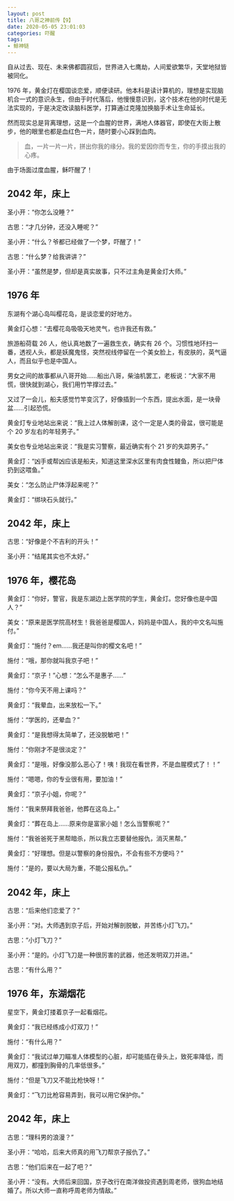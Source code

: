 ```yaml
---
layout: post
title: 八哥之神前传【9】
date: 2020-05-05 23:01:03
categories: 吓醒
tags:
- 鲸神链
---
```

自从过去、现在、未来佛都圆寂后，世界进入七鹰劫，人间爱欲繁华，天堂地狱皆被同化。

1976 年，黄金灯在樱国谈恋爱，顺便读研。他本科是读计算机的，理想是实现脑机合一式的意识永生，但由于时代落后，他慢慢意识到，这个技术在他的时代是无法实现的，于是决定改读脑科医学，打算通过克隆加换脑手术让生命延长。

然而现实总是背离理想，这是一个血腥的世界，满地人体器官，即使在大街上散步，他的眼里也都是血红色一片，随时要小心踩到血肉。

> 血，一片一片一片，拼出你我的缘分。我的爱因你而专生，你的手摸出我的心疼。

由于场面过度血腥，稣吓醒了！

## 2042 年，床上

圣小开：“你怎么没睡？”

古思：“才几分钟，还没入睡呢？”

圣小开：“什么？爷都已经做了一个梦，吓醒了！”

古思：“什么梦？给我讲讲？”

圣小开：“虽然是梦，但却是真实故事，只不过主角是黄金灯大师。”

## 1976 年

东湖有个湖心岛叫樱花岛，是谈恋爱的好地方。

黄金灯心想：“去樱花岛吸吸天地灵气，也许我还有救。”

旅游船荷载 26 人，他认真地数了一遍救生衣，确实有 26 个。习惯性地环扫一番，透视人头，都是妖魔鬼怪，突然视线停留在一个美女脸上，有皮肤的，英气逼人，而且似乎也是中国人。

男女之间的故事都从八哥开始……船出八哥，柴油机罢工，老板说：“大家不用慌，很快就到湖心，我们用竹竿撑过去。”

又过了一会儿，船夫感觉竹竿变沉了，好像插到一个东西，提出水面，是一块骨盆……引起恐慌。

黄金灯专业地站出来说：“我上过人体解剖课，这个一定是人类的骨盆，很可能是个 20 岁左右的年轻男子。”

美女也专业地站出来说：“我是实习警察，最近确实有个 21 岁的失踪男子。”

黄金灯：“凶手或帮凶应该是船夫，知道这里深水区里有肉食性鳗鱼，所以把尸体扔到这喂鱼。”

美女：“怎么防止尸体浮起来呢？”

黄金灯：“绑块石头就行。”

## 2042 年，床上

古思：“好像是个不吉利的开头！”

圣小开：“结尾其实也不太好。”

## 1976 年，樱花岛

黄金灯：“你好，警官，我是东湖边上医学院的学生，黄金灯。您好像也是中国人？”

美女：“原来是医学院高材生！我爸爸是樱国人，妈妈是中国人，我的中文名叫施付。”

黄金灯：“施付？em……我还是叫你的樱文名吧！”

施付：“哦，那你就叫我京子吧！”

黄金灯：“京子！”心想：“怎么不是惠子……”

施付：“你今天不用上课吗？”

黄金灯：“我晕血，出来放松一下。”

施付：“学医的，还晕血？”

黄金灯：“是我想得太简单了，还没脱敏吧！”

施付：“你刚才不是很淡定？”

黄金灯：“是哦，好像没那么恶心了！咦！我现在看世界，不是血腥模式了！！”

施付：“嗯嗯，你的专业很有用，要加油！”

黄金灯：“京子小姐，你呢？”

施付：“我来祭拜我爸爸，他葬在这岛上。”

黄金灯：“葬在岛上……原来你是富家小姐！怎么当警察呢？”

施付：“我爸爸死于黑帮暗杀，所以我立志要替他报仇，消灭黑帮。”

黄金灯：“好理想。但是以警察的身份报仇，不会有些不方便吗？”

施付：“是的，要以大局为重，不能公报私仇。”

## 2042 年，床上

古思：“后来他们恋爱了？”

圣小开：“对。大师遇到京子后，开始对解剖脱敏，并苦练小灯飞刀。”

古思：“小灯飞刀？”

圣小开：“是的。小灯飞刀是一种很厉害的武器，他还发明双刀并进。”

古思：“有什么用？”

## 1976 年，东湖烟花

星空下，黄金灯搂着京子一起看烟花。

黄金灯：“我已经练成小灯双刀！”

施付：“有什么用？”

黄金灯：“我试过单刀瞄准人体模型的心脏，却可能插在骨头上，致死率降低，而用双刀，都撞到胸骨的几率低很多。”

施付：“但是飞刀又不能比枪快呀！”

黄金灯：“飞刀比枪容易弄到，我可以用它保护你。”

## 2042 年，床上

古思：“理科男的浪漫？”

圣小开：“哈哈，后来大师真的用飞刀帮京子报仇了。”

古思：“他们后来在一起了吧？”

圣小开：“没有。大师后来回国，京子改行在南洋做投资遇到周老师，很狗血地结婚了。所以大师一直称呼周老师为情敌。”
